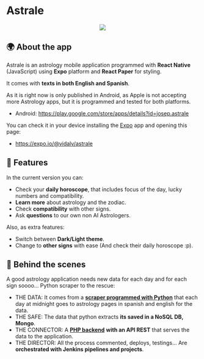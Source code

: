 # Astrale
<p align="center">
  <img src="https://i.imgur.com/1JDnz7u.png">
</p>

## 🌍 About the app
Astrale is an astrology mobile application programmed with **React Native** (JavaScript) using **Expo** platform and **React Paper** for styling.

It comes with **texts in both English and Spanish**.

As it is right now is only published in Android, as Apple is not accepting more Astrology apps, but it is programmed and tested for both platforms.

- Android: https://play.google.com/store/apps/details?id=josep.astrale

You can check it in your device installing the [Expo](https://expo.io/) app and opening this page: 
- https://expo.io/@vidalv/astrale

## 🍋 Features
In the current version you can:
- Check your **daily horoscope**, that includes focus of the day, lucky numbers and compatibility.
- **Learn more** about astrology and the zodiac.
- Check **compatibility** with other signs.
- Ask **questions** to our own non AI Astrologers.

Also, as extra features:
- Switch between **Dark/Light theme**.
- Change to **other signs** with ease (And check their daily horoscope :p).

## 🤖 Behind the scenes
A good astrology application needs new data for each day and for each sign soooo... Python scraper to the rescue:
- THE DATA: It comes from a [**scraper programmed with Python**](https://github.com/jvidalv/python-vv-scrapers) that each day at midnight goes to astrology pages in spanish and english for the data.
- THE SAFE: The data that python extracts **its saved in a NoSQL DB, Mongo**.
- THE CONNECTOR: A [**PHP backend**](https://github.com/jvidalv/vvadmin) **with an API REST** that serves the data to the application.
- THE DIRECTOR: All the process commented, deploys, testings... Are **orchestrated with Jenkins pipelines and projects**.


